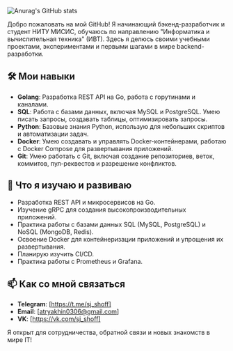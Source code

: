 ![Anurag's GitHub stats](https://github-readme-stats.vercel.app/api?username=sj-shoff&show_icons=true&theme=midnight-purple)

Добро пожаловать на мой GitHub! Я начинающий бэкенд-разработчик и студент НИТУ МИСИС, обучаюсь по направлению "Информатика и вычислительная техника" (ИВТ). Здесь я делюсь своими учебными проектами, экспериментами и первыми шагами в мире backend-разработки.

## 🛠️ Мои навыки

- **Golang**: Разработка REST API на Go, работа с горутинами и каналами.
- **SQL**: Работа с базами данных, включая MySQL и PostgreSQL. Умею писать запросы, создавать таблицы, оптимизировать запросы.
- **Python**: Базовые знания Python, использую для небольших скриптов и автоматизации задач.
- **Docker**: Умею создавать и управлять Docker-контейнерами, работаю с Docker Compose для развертывания приложений.
- **Git**: Умею работать с Git, включая создание репозиториев, веток, коммитов, пул-реквестов и разрешение конфликтов.

## 🚀 Что я изучаю и развиваю

- Разработка REST API и микросервисов на Go.
- Изучение gRPC для создания высокопроизводительных приложений.
- Практика работы с базами данных SQL (MySQL, PostgreSQL) и NoSQL (MongoDB, Redis).
- Освоение Docker для контейнеризации приложений и упрощения их развертывания.
- Планирую изучить CI/CD.
- Практика работы с Prometheus и Grafana.
  

## 📫 Как со мной связаться

- **Telegram**: [https://t.me/sj_shoff]
- **Email**: [atryakhin0306@gmail.com]
- **VK**: [https://vk.com/sj_shoff]

Я открыт для сотрудничества, обратной связи и новых знакомств в мире IT!
